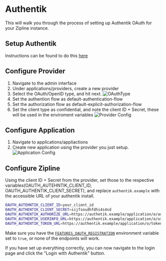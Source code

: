 # Authentik
This will walk you through the process of setting up Authentik OAuth for your Zipline instance.

## Setup Authentik
Instructions can be found to do this [here](https://goauthentik.io/docs/installation/)

## Configure Provider
1. Navigate to the admin interface
2. Under applications/providers, create a new provider
3. Select the OAuth/OpenID type, and hit next.
  ![OAuthType](/guides/authentik-1.png)
5. Set the authention flow as default-authentication-flow
6. Set the authorization flow as default-explicit-authorization-flow
7. Set the client type as confidential, and note the client ID + Secret, these will be used in the enviroment variables
  ![Provider Config](/guide/authentik-2.png)
## Configure Application
1. Navigate to applications/appliactions
2. Create new application using the provider you just setup.
  ![Application Config](/guide/authentik-3.png)

## Configure Zipline
Using the client ID + Secret from the provider, set those to the respective variables(OAUTH_AUTEHNTIK_CLIENT_ID, OAUTH_AUTHENTIK_CLIENT_SECRET), and replace `authentik.example` with the accessible URL of your authentik install.
```bash
OAUTH_AUTEHNTIK_CLIENT_ID=your_client_id
OAUTH_AUTHENTIK_CLIENT_SECRET=sijfsoudhfdhi4s4sd
OAUTH_AUTHENTIK_AUTHORIZE_URL=https://authetik.example/application/o/authorize/
OAUTH_AUTHENTIK_USERINFO_URL=https://authentik.example/application/o/userinfo/
OAUTH_AUTHENTIK_TOKEN_URL=https://authentik.example/application/o/token/
```

Make sure you have the [`FEATURES_OAUTH_REGISTRATION`](/docs/config/features#featuresoauthregistration) environment variable set to `true`, or none of the endpoints will work.

If you have set up everything correctly, you can now navigate to the login page and click the "Login with Authentik" button.
